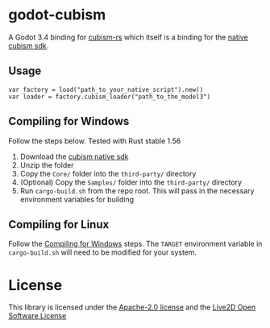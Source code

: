 # godot-cubism
A Godot 3.4 binding for [cubism-rs](https://github.com/you-win/cubism-rs) which itself is a binding for the [native cubism sdk](https://www.live2d.com/en/download/cubism-sdk/).

## Usage
```
var factory = load("path_to_your_native_script").new()
var loader = factory.cubism_loader("path_to_the_model3")
```

## Compiling for Windows
Follow the steps below. Tested with Rust stable 1.56

1. Download the [cubism native sdk](https://www.live2d.com/en/download/cubism-sdk/)
2. Unzip the folder
3. Copy the `Core/` folder into the `third-party/` directory
4. (Optional) Copy the `Samples/` folder into the `third-party/` directory
5. Run `cargo-build.sh` from the repo root. This will pass in the necessary environment variables for building

## Compiling for Linux
Follow the [Compiling for Windows](#compiling-for-windows) steps. The `TARGET` environment variable in `cargo-build.sh` will need to be modified for your system.

# License
This library is licensed under the [Apache-2.0 license](LICENSE) and the [Live2D Open Software License](https://www.live2d.com/eula/live2d-open-software-license-agreement_en.html)
